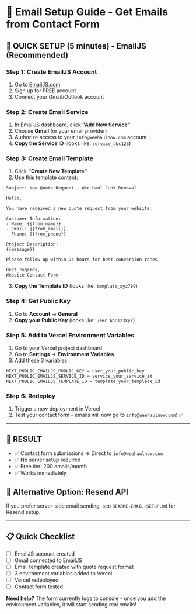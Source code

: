 # 📧 Email Setup Guide - Get Emails from Contact Form

## 🚀 QUICK SETUP (5 minutes) - EmailJS (Recommended)

### Step 1: Create EmailJS Account
1. Go to [EmailJS.com](https://www.emailjs.com/) 
2. Sign up for FREE account
3. Connect your Gmail/Outlook account

### Step 2: Create Email Service
1. In EmailJS dashboard, click **"Add New Service"**
2. Choose **Gmail** (or your email provider)
3. Authorize access to your `info@weehaulnow.com` account
4. **Copy the Service ID** (looks like: `service_abc123`)

### Step 3: Create Email Template
1. Click **"Create New Template"**
2. Use this template content:

```
Subject: New Quote Request - Wee Haul Junk Removal

Hello,

You have received a new quote request from your website:

Customer Information:
- Name: {{from_name}}
- Email: {{from_email}} 
- Phone: {{from_phone}}

Project Description:
{{message}}

Please follow up within 24 hours for best conversion rates.

Best regards,
Website Contact Form
```

3. **Copy the Template ID** (looks like: `template_xyz789`)

### Step 4: Get Public Key
1. Go to **Account** → **General**
2. **Copy your Public Key** (looks like: `user_AbC123XyZ`)

### Step 5: Add to Vercel Environment Variables
1. Go to your Vercel project dashboard
2. Go to **Settings** → **Environment Variables**
3. Add these 3 variables:

```
NEXT_PUBLIC_EMAILJS_PUBLIC_KEY = user_your_public_key
NEXT_PUBLIC_EMAILJS_SERVICE_ID = service_your_service_id
NEXT_PUBLIC_EMAILJS_TEMPLATE_ID = template_your_template_id
```

### Step 6: Redeploy
1. Trigger a new deployment in Vercel
2. Test your contact form - emails will now go to `info@weehaulnow.com`! ✅

---

## 🎯 RESULT
- ✅ Contact form submissions → Direct to `info@weehaulnow.com`
- ✅ No server setup required
- ✅ Free tier: 200 emails/month
- ✅ Works immediately

## 🔧 Alternative Option: Resend API
If you prefer server-side email sending, see `README-EMAIL-SETUP.md` for Resend setup.

---

## 📋 Quick Checklist
- [ ] EmailJS account created
- [ ] Gmail connected to EmailJS
- [ ] Email template created with quote request format  
- [ ] 3 environment variables added to Vercel
- [ ] Vercel redeployed
- [ ] Contact form tested

**Need help?** The form currently logs to console - once you add the environment variables, it will start sending real emails!
